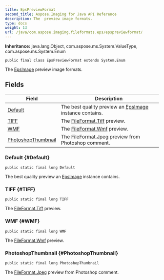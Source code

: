 ```yaml
---
title: EpsPreviewFormat
second_title: Aspose.Imaging for Java API Reference
description: The  preview image formats.
type: docs
weight: 13
url: /java/com.aspose.imaging.fileformats.eps/epspreviewformat/
---
```

**Inheritance:**
java.lang.Object, com.aspose.ms.System.ValueType, com.aspose.ms.System.Enum
```
public final class EpsPreviewFormat extends System.Enum
```

The [EpsImage](../../com.aspose.imaging.fileformats.eps/epsimage) preview image formats.
## Fields

| Field | Description |
| --- | --- |
| [Default](#Default) | The best quality preview an [EpsImage](../../com.aspose.imaging.fileformats.eps/epsimage) instance contains. |
| [TIFF](#TIFF) | The [FileFormat.Tiff](../../com.aspose.imaging/fileformat\#Tiff) preview. |
| [WMF](#WMF) | The [FileFormat.Wmf](../../com.aspose.imaging/fileformat\#Wmf) preview. |
| [PhotoshopThumbnail](#PhotoshopThumbnail) | The [FileFormat.Jpeg](../../com.aspose.imaging/fileformat\#Jpeg) preview from Photoshop comment. |
### Default {#Default}
```
public static final long Default
```


The best quality preview an [EpsImage](../../com.aspose.imaging.fileformats.eps/epsimage) instance contains.

### TIFF {#TIFF}
```
public static final long TIFF
```


The [FileFormat.Tiff](../../com.aspose.imaging/fileformat\#Tiff) preview.

### WMF {#WMF}
```
public static final long WMF
```


The [FileFormat.Wmf](../../com.aspose.imaging/fileformat\#Wmf) preview.

### PhotoshopThumbnail {#PhotoshopThumbnail}
```
public static final long PhotoshopThumbnail
```


The [FileFormat.Jpeg](../../com.aspose.imaging/fileformat\#Jpeg) preview from Photoshop comment.

